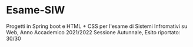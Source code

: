 # Esame-SIW
Progetti in Spring boot e HTML + CSS per l'esame di Sistemi Infromativi su Web, Anno Accademico 2021/2022 Sessione Autunnale, Esito riportato: 30/30
